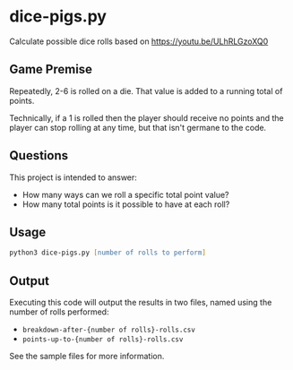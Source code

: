 # dice-pigs.py

Calculate possible dice rolls based on <https://youtu.be/ULhRLGzoXQ0>

## Game Premise

Repeatedly, 2-6 is rolled on a die. That value is added to a running total of points.

Technically, if a 1 is rolled then the player should receive no points and the player can stop rolling at any time, but that isn't germane to the code.

## Questions

This project is intended to answer:

- How many ways can we roll a specific total point value?
- How many total points is it possible to have at each roll?

## Usage

```zsh
python3 dice-pigs.py [number of rolls to perform]
```

## Output

Executing this code will output the results in two files, named using the number of rolls performed:

- `breakdown-after-{number of rolls}-rolls.csv`
- `points-up-to-{number of rolls}-rolls.csv`

See the sample files for more information.
